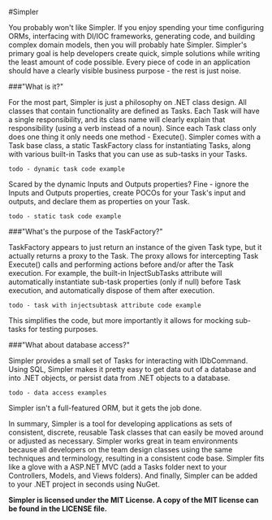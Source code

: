 #Simpler

You probably won't like Simpler.  If you enjoy spending your time configuring ORMs, interfacing with DI/IOC frameworks, generating code, and building complex domain models, then you will probably hate Simpler.  Simpler's primary goal is help developers create quick, simple solutions while writing the least amount of code possible.  Every piece of code in an application should have a clearly visible business purpose - the rest is just noise.


###"What is it?"

For the most part, Simpler is just a philosophy on .NET class design.  All classes that contain functionality are defined as Tasks.  Each Task will have a single responsibility, and its class name will clearly explain that responsibility (using a verb instead of a noun).  Since each Task class only does one thing it only needs one method - Execute().  Simpler comes with a Task base class, a static TaskFactory class for instantiating Tasks, along with various built-in Tasks that you can use as sub-tasks in your Tasks.

    todo - dynamic task code example

Scared by the dynamic Inputs and Outputs properties?  Fine - ignore the Inputs and Outputs properties, create POCOs for your Task's input and outputs, and declare them as properties on your Task.

    todo - static task code example


###"What's the purpose of the TaskFactory?"

TaskFactory appears to just return an instance of the given Task type, but it actually returns a proxy to the Task.  The proxy allows for intercepting Task Execute() calls and performing actions before and/or after the Task execution.  For example, the built-in InjectSubTasks attribute will automatically instantiate sub-task properties (only if null) before Task execution, and automatically dispose of them after execution.

    todo - task with injectsubtask attribute code example

This simplifies the code, but more importantly it allows for mocking sub-tasks for testing purposes.


###"What about database access?"

Simpler provides a small set of Tasks for interacting with IDbCommand.  Using SQL, Simpler makes it pretty easy to get data out of a database and into .NET objects, or persist data from .NET objects to a database.

    todo - data access examples

Simpler isn't a full-featured ORM, but it gets the job done.


In summary, Simpler is a tool for developing applications as sets of consistent, discrete, reusable Task classes that can easily be moved around or adjusted as necessary.  Simpler works great in team environments because all developers on the team design classes using the same techniques and terminology, resulting in a consistent code base.  Simpler fits like a glove with a ASP.NET MVC (add a Tasks folder next to your Controllers, Models, and Views folders).  And finally, Simpler can be added to your .NET project in seconds using NuGet.

**Simpler is licensed under the MIT License.  A copy of the MIT license can be found in the LICENSE file.**
